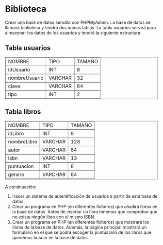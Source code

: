 <h1>Biblioteca</h1>
<p>Crear una base de datos sencilla con PHPMyAdmin. La base de datos se llamará biblioteca y tendrá dos únicas tablas. La tabla usuarios servirá para almacenar los datos de los usuarios y tendrá la siguiente estructura:</p>
<h2>Tabla usuarios</h2>
<table border="1" style="width:100%;"><thead><tr><td>NOMBRE</td><td>TIPO</td><td>TAMAÑO</td></tr>
<tbody>
<tr><td>idUsuario</td><td>INT</td><td>8</td></tr>
<tr><td>nombreUsuario</td><td>VARCHAR</td><td>32</td></tr>
<tr><td>clave</td><td>VARCHAR</td><td>64</td></tr>
<tr><td>tipo</td><td>INT</td><td>2</td></tr>
</tbody>
</table>
<h2>Tabla libros</h2>
<table border="1" style="width:100%;"><thead><tr><td>NOMBRE</td><td>TIPO</td><td>TAMAÑO</td></tr>
<tbody>
<tr><td>idLibro</td><td>INT</td><td>8</td></tr>
<tr><td>nombreLibro</td><td>VARCHAR</td><td>128</td></tr>
<tr><td>autor</td><td>VARCHAR</td><td>64</td></tr>
<tr><td>isbn</td><td>VARCHAR</td><td>13</td></tr>
<tr><td>puntuacion</td><td>INT</td><td>8</td></tr>
<tr><td>genero</td><td>VARCHAR</td><td>64</td></tr>
</tbody>
</table>
<p>A continuación:</p>
<ol>
<li>Hacer un sistema de autentificación de usuarios a partir de esta base de datos.</li>
<li>Crear un programa en PHP (en diferentes ficheros) que añadirá libros en la base de datos. Antes de insertar un libro tenemos que comprobar que no exista ningún libro con el mismo ISBN.</li>
<li>Crear un programa en PHP (en diferentes ficheros) que mostrará los libros de la base de datos. Además, la página principal mostrará un formulario en el que se podrá escoger la puntuación de los libros que queremos buscar en la base de datos.</li>
</ol>
